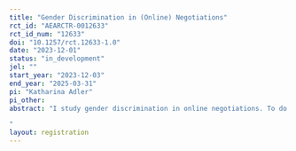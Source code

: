 ```yaml
---
title: "Gender Discrimination in (Online) Negotiations"
rct_id: "AEARCTR-0012633"
rct_id_num: "12633"
doi: "10.1257/rct.12633-1.0"
date: "2023-12-01"
status: "in_development"
jel: ""
start_year: "2023-12-03"
end_year: "2025-03-31"
pi: "Katharina Adler"
pi_other:
abstract: "I study gender discrimination in online negotiations. To do so, I post simple classified advertisements on the largest platform for such classifieds in Germany and collect offers. I then ask for a discount and randomly sign the replies with a male or a female name, respectively. In the negotiations, I try to isolate statistical discrimination by using two treatment arms. The first treatment consists of the name only, whereas the second one signals knowledgability with the topic and negotiation experience. I study how often potential partners send a lower second offer as a reaction to the initiation of a negotiation and, if they send one, how large the discount is. Since all communication takes place via chat, I can apply Natural Language Processing (NLP) methods and text analysis methods to study potentially different communication with women and men. 
"
layout: registration
---
```


